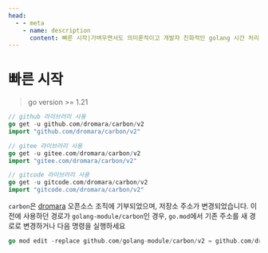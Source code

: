 ```yaml
---
head:
  - - meta
    - name: description
      content: 빠른 시작|가벼우면서도 의미론적이고 개발자 친화적인 golang 시간 처리 라이브러리
---
```


# 빠른 시작
> go version >= 1.21

```go
// github 라이브러리 사용
go get -u github.com/dromara/carbon/v2
import "github.com/dromara/carbon/v2"

// gitee 라이브러리 사용
go get -u gitee.com/dromara/carbon/v2
import "gitee.com/dromara/carbon/v2"

// gitcode 라이브러리 사용
go get -u gitcode.com/dromara/carbon/v2
import "gitcode.com/dromara/carbon/v2"
```

`carbon`은 [dromara](https://dromara.org/ "dromara") 오픈소스 조직에 기부되었으며, 저장소 주소가 변경되었습니다. 이전에 사용하던 경로가
`golang-module/carbon`인 경우, `go.mod`에서 기존 주소를 새 경로로 변경하거나 다음 명령을 실행하세요

```go
go mod edit -replace github.com/golang-module/carbon/v2 = github.com/dromara/carbon/v2
``` 
